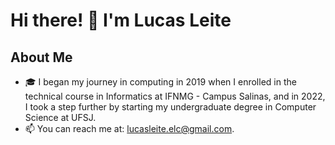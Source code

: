 # Hi there! 👋 I'm Lucas Leite

## About Me
- 🎓 I began my journey in computing in 2019 when I enrolled in the technical course in Informatics at IFNMG - Campus Salinas,
      and in 2022, I took a step further by starting my undergraduate degree in Computer Science at UFSJ.
- 📫 You can reach me at: lucasleite.elc@gmail.com.

